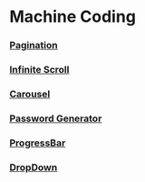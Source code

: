 # Machine Coding

### [Pagination](https://vky8xc.csb.app/)

### [Infinite Scroll](https://8x6kxx.csb.app)

### [Carousel](https://739s6q.csb.app/)

### [Password Generator](https://26sdd9.csb.app/)

### [ProgressBar](https://md9pcr.csb.app/)

### [DropDown](https://gf3pcp.csb.app/)
